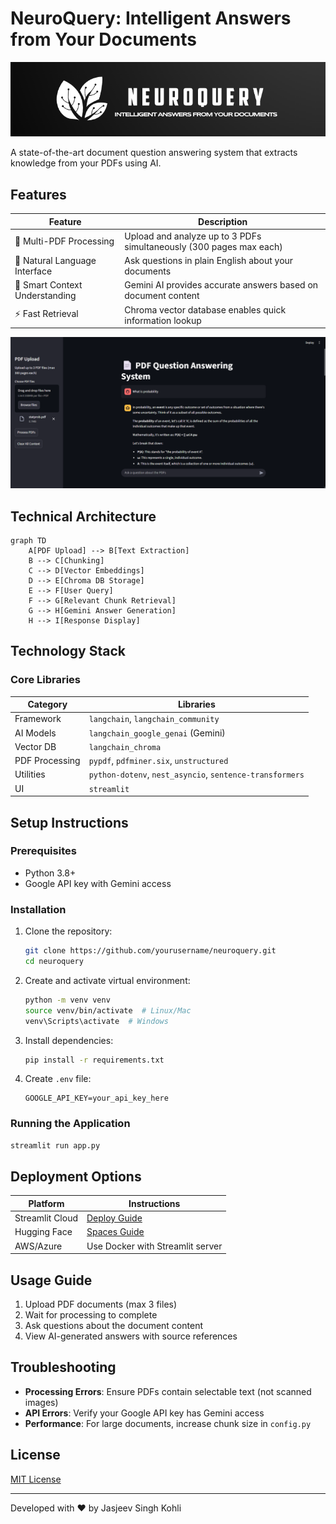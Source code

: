 # NeuroQuery: Intelligent Answers from Your Documents

![NeuroQuery Banner](screenshots/banner.png) <!-- Add your screenshot path here -->

A state-of-the-art document question answering system that extracts knowledge from your PDFs using AI.

## Features

| Feature | Description |
|---------|-------------|
| 📄 Multi-PDF Processing | Upload and analyze up to 3 PDFs simultaneously (300 pages max each) |
| 💬 Natural Language Interface | Ask questions in plain English about your documents |
| 🧠 Smart Context Understanding | Gemini AI provides accurate answers based on document content |
| ⚡ Fast Retrieval | Chroma vector database enables quick information lookup |

![UI Screenshot](screenshots/interface.png) <!-- Add your screenshot path here -->

## Technical Architecture

```mermaid
graph TD
    A[PDF Upload] --> B[Text Extraction]
    B --> C[Chunking]
    C --> D[Vector Embeddings]
    D --> E[Chroma DB Storage]
    E --> F[User Query]
    F --> G[Relevant Chunk Retrieval]
    G --> H[Gemini Answer Generation]
    H --> I[Response Display]
```

## Technology Stack

 ### Core Libraries 

| Category | Libraries |
|----------|-----------|
| Framework | `langchain`, `langchain_community` |
| AI Models | `langchain_google_genai` (Gemini) |
| Vector DB | `langchain_chroma` |
| PDF Processing | `pypdf`, `pdfminer.six`, `unstructured` |
| Utilities | `python-dotenv`, `nest_asyncio`, `sentence-transformers` |
| UI | `streamlit` |

## Setup Instructions

### Prerequisites
- Python 3.8+
- Google API key with Gemini access

### Installation

1. Clone the repository:
   ```bash
   git clone https://github.com/yourusername/neuroquery.git
   cd neuroquery
   ```

2. Create and activate virtual environment:
   ```bash
   python -m venv venv
   source venv/bin/activate  # Linux/Mac
   venv\Scripts\activate  # Windows
   ```

3. Install dependencies:
   ```bash
   pip install -r requirements.txt
   ```

4. Create `.env` file:
   ```env
   GOOGLE_API_KEY=your_api_key_here
   ```

### Running the Application
```bash
streamlit run app.py
```

## Deployment Options

| Platform | Instructions |
|----------|--------------|
| Streamlit Cloud | [Deploy Guide](https://docs.streamlit.io/streamlit-community-cloud/deploy-your-app) |
| Hugging Face | [Spaces Guide](https://huggingface.co/docs/hub/spaces) |
| AWS/Azure | Use Docker with Streamlit server |

## Usage Guide

1. Upload PDF documents (max 3 files)
2. Wait for processing to complete
3. Ask questions about the document content
4. View AI-generated answers with source references

## Troubleshooting

- **Processing Errors**: Ensure PDFs contain selectable text (not scanned images)
- **API Errors**: Verify your Google API key has Gemini access
- **Performance**: For large documents, increase chunk size in `config.py`

## License

[MIT License](LICENSE)

---

Developed with ❤️ by Jasjeev Singh Kohli
